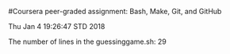 #Coursera peer-graded assignment: Bash, Make, Git, and GitHub

Thu Jan  4 19:26:47 STD 2018

The number of lines in the guessinggame.sh:
29
